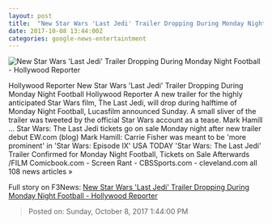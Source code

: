 ```yaml
---
layout: post
title:  "New Star Wars 'Last Jedi' Trailer Dropping During Monday Night Football - Hollywood Reporter"
date: 2017-10-08 13:44:00Z
categories: google-news-entertaintment
---
```


![New Star Wars 'Last Jedi' Trailer Dropping During Monday Night Football - Hollywood Reporter](http://cdn3.thr.com/sites/default/files/2017/04/star_wars_the_last_jedi_official_screen_shot_2-h_2017.jpg.jpg)

Hollywood Reporter New Star Wars 'Last Jedi' Trailer Dropping During Monday Night Football Hollywood Reporter A new trailer for the highly anticipated Star Wars film, The Last Jedi, will drop during halftime of Monday Night Football, Lucasfilm announced Sunday. A small sliver of the trailer was tweeted by the official Star Wars account as a tease. Mark Hamill ... Star Wars: The Last Jedi tickets go on sale Monday night after new trailer debut EW.com (blog) Mark Hamill: Carrie Fisher was meant to be 'more prominent' in 'Star Wars: Episode IX' USA TODAY 'Star Wars: The Last Jedi' Trailer Confirmed for Monday Night Football, Tickets on Sale Afterwards /FILM Comicbook.com - Screen Rant - CBSSports.com - cleveland.com all 108 news articles »


Full story on F3News: [New Star Wars 'Last Jedi' Trailer Dropping During Monday Night Football - Hollywood Reporter](http://www.f3nws.com/n/bCqFWH)

> Posted on: Sunday, October 8, 2017 1:44:00 PM
